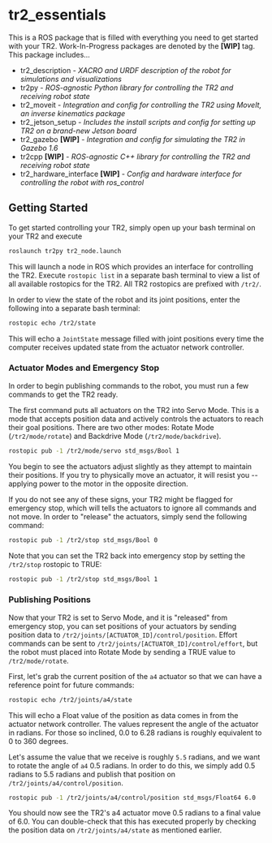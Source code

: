 # tr2_essentials
This is a ROS package that is filled with everything you need to get started with your TR2. Work-In-Progress packages are denoted by the **[WIP]** tag. This package includes...
 - tr2_description - *XACRO and URDF description of the robot for simulations and visualizations*
 - tr2py - *ROS-agnostic Python library for controlling the TR2 and receiving robot state*
 - tr2_moveit - *Integration and config for controlling the TR2 using MoveIt, an inverse kinematics package*
 - tr2_jetson_setup - *Includes the install scripts and config for setting up TR2 on a brand-new Jetson board*
 - tr2_gazebo **[WIP]** - *Integration and config for simulating the TR2 in Gazebo 1.6*
 - tr2cpp **[WIP]** - *ROS-agnostic C++ library for controlling the TR2 and receiving robot state*
 - tr2_hardware_interface **[WIP]** - *Config and hardware interface for controlling the robot with ros_control*

## Getting Started
To get started controlling your TR2, simply open up your bash terminal on your TR2 and execute
```sh
roslaunch tr2py tr2_node.launch
```
This will launch a node in ROS which provides an interface for controlling the TR2. Execute `rostopic list` in a separate bash terminal to view a list of all available rostopics for the TR2. All TR2 rostopics are prefixed with ``/tr2/``.

In order to view the state of the robot and its joint positions, enter the following into a separate bash terminal:
```sh
rostopic echo /tr2/state
```
This will echo a `JointState` message filled with joint positions every time the computer receives updated state from the actuator network controller.

### Actuator Modes and Emergency Stop
In order to begin publishing commands to the robot, you must run a few commands to get the TR2 ready.

The first command puts all actuators on the TR2 into Servo Mode. This is a mode that accepts position data and actively controls the actuators to reach their goal positions. There are two other modes: Rotate Mode (`/tr2/mode/rotate`) and Backdrive Mode (`/tr2/mode/backdrive`).
```sh
rostopic pub -1 /tr2/mode/servo std_msgs/Bool 1
```

You begin to see the actuators adjust slightly as they attempt to maintain their positions. If you try to physically move an actuator, it will resist you -- applying power to the motor in the opposite direction.

If you do not see any of these signs, your TR2 might be flagged for emergency stop, which will tells the actuators to ignore all commands and not move. In order to "release" the actuators, simply send the following command:
```sh
rostopic pub -1 /tr2/stop std_msgs/Bool 0
```

Note that you can set the TR2 back into emergency stop by setting the `/tr2/stop` rostopic to TRUE:
```sh
rostopic pub -1 /tr2/stop std_msgs/Bool 1
```

### Publishing Positions
Now that your TR2 is set to Servo Mode, and it is "released" from emergency stop, you can set positions of your actuators by sending position data to `/tr2/joints/[ACTUATOR_ID]/control/position`. Effort commands can be sent to `/tr2/joints/[ACTUATOR_ID]/control/effort`, but the robot must placed into Rotate Mode by sending a TRUE value to `/tr2/mode/rotate`.

First, let's grab the current position of the `a4` actuator so that we can have a reference point for future commands:
```sh
rostopic echo /tr2/joints/a4/state
```

This will echo a Float value of the position as data comes in from the actuator network controller. The values represent the angle of the actuator in radians. For those so inclined, 0.0 to 6.28 radians is roughly equivalent to 0 to 360 degrees.

Let's assume the value that we receive is roughly `5.5` radians, and we want to rotate the angle of `a4` 0.5 radians. In order to do this, we simply add 0.5 radians to 5.5 radians and publish that position on `/tr2/joints/a4/control/position`.
```sh
rostopic pub -1 /tr2/joints/a4/control/position std_msgs/Float64 6.0
```

You should now see the TR2's a4 actuator move 0.5 radians to a final value of 6.0. You can double-check that this has executed properly by checking the position data on `/tr2/joints/a4/state` as mentioned earlier.
